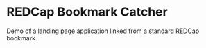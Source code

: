 # REDCap Bookmark Catcher

Demo of a landing page application linked from a standard REDCap bookmark.